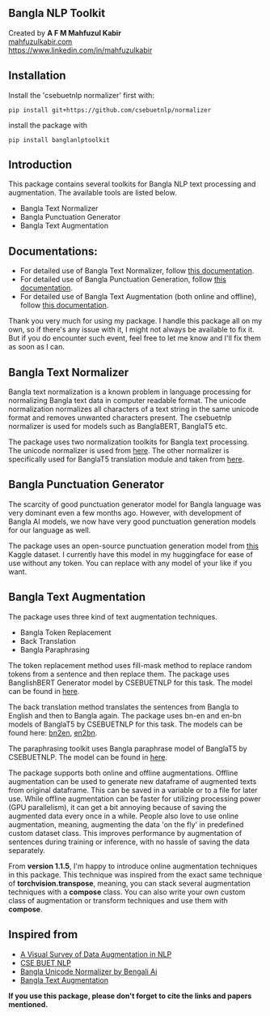 ## Bangla NLP Toolkit
Created by <b>A F M Mahfuzul Kabir</b> \
<a href='https://mahfuzulkabir.com'>mahfuzulkabir.com</a> \
https://www.linkedin.com/in/mahfuzulkabir 

## Installation
Install the 'csebuetnlp normalizer' first with:
````
pip install git+https://github.com/csebuetnlp/normalizer
````

install the package with

````
pip install banglanlptoolkit
````
## Introduction
This package contains several toolkits for Bangla NLP text processing and augmentation. The available tools are listed below.

- Bangla Text Normalizer
- Bangla Punctuation Generator
- Bangla Text Augmentation

## Documentations:
- For detailed use of Bangla Text Normalizer, follow [this documentation](https://github.com/Kabir5296/banglanlptoolkit/blob/main/docs/Normalization.md).
- For detailed use of Bangla Punctuation Generation, follow [this documentation](https://github.com/Kabir5296/banglanlptoolkit/blob/main/docs/Punctuations.md).
- For detailed use of Bangla Text Augmentation (both online and offline), follow [this documentation](https://github.com/Kabir5296/banglanlptoolkit/blob/main/docs/Augmentations.md).

Thank you very much for using my package. I handle this package all on my own, so if there's any issue with it, I might not always be available to fix it. But if you do encounter such event, feel free to let me know and I'll fix them as soon as I can.

## Bangla Text Normalizer
Bangla text normalization is a known problem in language processing for normalizing Bangla text data in computer readable format. The unicode normalization normalizes all characters of a text string in the same unicode format and removes unwanted characters present. The csebuetnlp normalizer is used for models such as BanglaBERT, BanglaT5 etc.

The package uses two normalization toolkits for Bangla text processing. The unicode normalizer is used from <a href='https://github.com/mnansary/bnUnicodeNormalizer'> here</a>. The other normalizer is specifically used for BanglaT5 translation module and taken from <a href='https://github.com/csebuetnlp/normalizer'> here</a>.

## Bangla Punctuation Generator
The scarcity of good punctuation generator model for Bangla language was very dominant even a few months ago. However, with development of Bangla AI models, we now have very good punctuation generation models for our language as well. 

The package uses an open-source punctuation generation model from <a href='https://www.kaggle.com/datasets/tugstugi/bengali-ai-asr-submission/data'> this</a> Kaggle dataset. I currently have this model in my huggingface for ease of use without any token. You can replace with any model of your like if you want.

## Bangla Text Augmentation
The package uses three kind of text augmentation techniques. 
- Bangla Token Replacement
- Back Translation
- Bangla Paraphrasing

The token replacement method uses fill-mask method to replace random tokens from a sentence and then replace them. The package uses BanglishBERT Generator model by CSEBUETNLP for this task. The model can be found in <a href='https://huggingface.co/csebuetnlp/banglishbert_generator'> here</a>.

The back translation method translates the sentences from Bangla to English and then to Bangla again. The package uses bn-en and en-bn models of BanglaT5 by CSEBUETNLP for this task. The models can be found here: <a href='https://huggingface.co/csebuetnlp/banglat5_nmt_bn_en'>bn2en</a>, <a href='https://huggingface.co/csebuetnlp/banglat5_nmt_en_bn'>en2bn</a>.

The paraphrasing toolkit uses Bangla paraphrase model of BanglaT5 by CSEBUETNLP. The model can be found in <a href='https://huggingface.co/csebuetnlp/banglat5_banglaparaphrase'>here</a>.

The package supports both online and offline augmentations. Offline augmentation can be used to generate new dataframe of augmented texts from original dataframe. This can be saved in a variable or to a file for later use. While offline augmentation can be faster for utilizing processing power (GPU parallelism), it can get a bit annoying because of saving the augmented data every once in a while. People also love to use online augmentation, meaning, augmenting the data 'on the fly' in predefined custom dataset class. This improves performance by augmentation of sentences during training or inference, with no hassle of saving the data separately.

From <b>version 1.1.5</b>, I'm happy to introduce online augmentation techniques in this package. This technique was inspired from the exact same technique of <b>torchvision.transpose</b>, meaning, you can stack several augmentation techniques with a <b>compose</b> class. You can also write your own custom class of augmentation or transform techniques and use them with <b>compose</b>.

## Inspired from
- <a href='https://amitness.com/2020/05/data-augmentation-for-nlp/'>A Visual Survey of Data Augmentation in NLP</a>
- <a href='https://huggingface.co/csebuetnlp'>CSE BUET NLP</a>
- <a href='https://github.com/mnansary/bnUnicodeNormalizer'>Bangla Unicode Normalizer by Bengali Ai</a>
- <a href='https://github.com/sagorbrur/bnaug'>Bangla Text Augmentation </a>

<b>If you use this package, please don't forget to cite the links and papers mentioned.</b> 
